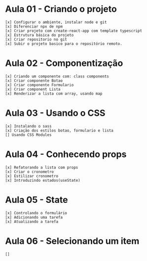 # Aula 01 - Criando o projeto
    [x] Configurar o ambiente, instalar node e git
    [x] Diferenciar npx de npm
    [x] Criar projeto com create-react-app com template typescript
    [x] Estrutura básica do projeto
    [x] Criar repositorio no git
    [x] Subir o projeto basico para o repositório remoto.

# Aula 02 - Componentização
    [x] Criando um componente com: class components
    [x] Criar componente Botao
    [x] Criar componente Formulario
    [x] Criar component Lista
    [x] Renderizar a lista com array, usando map

# Aula 03 - Usando o CSS
    [x] Instalando o sass
    [x] Criação dos estilos botao, formulario e lista
    [] Usando CSS Modules
# Aula 04 - Conhecendo props
    [x] Refatorando a lista com props
    [x] Criar o cronometro
    [x] Estilizar cronometro
    [x] Introduzindo estados(useState)
# Aula 05 - State
    [x] Controlando o formulário
    [x] Adicionando uma tarefa
    [x] Atualizando a tarefa

# Aula 06 - Selecionando um item
    []
